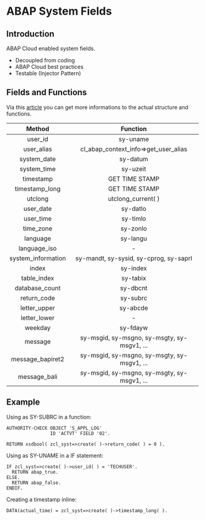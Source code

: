 # ABAP System Fields

## Introduction

ABAP Cloud enabled system fields.
- Decoupled from coding
- ABAP Cloud best practices
- Testable (Injector Pattern)

## Fields and Functions

Via this [article](https://software-heroes.com/en/blog/abap-cloud-system-fields-solution) you can get more informations to the actual structure and functions.

|       Method       |                   Function                  |
|:------------------:|:-------------------------------------------:|
|       user_id      |                   sy-uname                  |
|     user_alias     |     cl_abap_context_info=>get_user_alias    |
|     system_date    |                   sy-datum                  |
|     system_time    |                   sy-uzeit                  |
|      timestamp     |                GET TIME STAMP               |
|   timestamp_long   |                GET TIME STAMP               |
|       utclong      |              utclong_current( )             |
|      user_date     |                   sy-datlo                  |
|      user_time     |                   sy-timlo                  |
|      time_zone     |                   sy-zonlo                  |
|      language      |                   sy-langu                  |
|    language_iso    |                      -                      |
| system_information |    sy-mandt, sy-sysid, sy-cprog, sy-saprl   |
|        index       |                   sy-index                  |
|     table_index    |                   sy-tabix                  |
|   database_count   |                   sy-dbcnt                  |
|     return_code    |                   sy-subrc                  |
|    letter_upper    |                   sy-abcde                  |
|    letter_lower    |                      -                      |
|       weekday      |                   sy-fdayw                  |
|       message      | sy-msgid, sy-msgno, sy-msgty, sy-msgv1, ... |
|  message_bapiret2  | sy-msgid, sy-msgno, sy-msgty, sy-msgv1, ... |
|    message_bali    | sy-msgid, sy-msgno, sy-msgty, sy-msgv1, ... |

## Example

Using as SY-SUBRC in a function:

```ABAP
AUTHORITY-CHECK OBJECT 'S_APPL_LOG'
                ID 'ACTVT' FIELD '02'.

RETURN xsdbool( zcl_syst=>create( )->return_code( ) = 0 ).
```

Using as SY-UNAME in a IF statement:

```ABAP
IF zcl_syst=>create( )->user_id( ) = 'TECHUSER'.
  RETURN abap_true.
ELSE.
  RETURN abap_false.
ENDIF.
```

Creating a timestamp inline:

```ABAP
DATA(actual_time) = zcl_syst=>create( )->timestamp_long( ).
```

